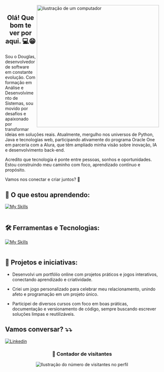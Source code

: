 <img src="https://raw.githubusercontent.com/MicaelliMedeiros/micaellimedeiros/master/image/computer-illustration.png" alt="ilustração de um computador" min-width="400px" max-width="400px" width="400px" align="right">

## <p align="center">  Olá! Que bom te ver por aqui. 💻😁

<p align="rigth"> 
Sou o Douglas, desenvolvedor de software em constante evolução. Com formação em Análise e Desenvolvimento de Sistemas, sou movido por desafios e apaixonado por transformar ideias em soluções reais.
Atualmente, mergulho nos universos de Python, Java e tecnologias web, participando ativamente do programa Oracle One em parceria com a Alura, que têm ampliado minha visão sobre inovação, IA e desenvolvimento back-end.

Acredito que tecnologia é ponte entre pessoas, sonhos e oportunidades. Estou construindo meu caminho com foco, aprendizado contínuo e propósito.

Vamos nos conectar e criar juntos? 🚀

</p>


## 🚀 O que estou aprendendo:
[![My Skills](https://skillicons.dev/icons?i=java,spring,python,javascript,aws)](https://skillicons.dev)<br><br>

## 🛠️ Ferramentas e Tecnologias:
[![My Skills](https://skillicons.dev/icons?i=vscode,idea,pycharm,mysql,postgres,git,github)](https://skillicons.dev)<br><br>

## 👥 Projetos e iniciativas:
- Desenvolvi um portfólio online com projetos práticos e jogos interativos, conectando aprendizado e criatividade.

- Criei um jogo personalizado para celebrar meu relacionamento, unindo afeto e programação em um projeto único.

- Participei de diversos cursos com foco em boas práticas, documentação e versionamento de código, sempre buscando escrever soluções limpas e reutilizáveis.

## Vamos conversar? ⤵️⤵️

[![Linkedin](https://img.shields.io/badge/-Linkedin-blue?style=flat-square&logo=Linkedin&logoColor=white&link=https://www.linkedin.com/in/douglas-oliveira-627088188/)](https://www.linkedin.com/in/douglas-oliveira-627088188/)


<div align="center">
  <h3><b>📍 Contador de visitantes</b></h3>
</div>

<p align="center">
  <img
    src="https://profile-counter.glitch.me/notdougz/count.svg"
    alt="Ilustração do número de visitantes no perfil"
  />
</p>
